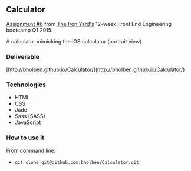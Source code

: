
## Calculator

[Assignment #6](https://github.com/tiy-atl-js-q1-2015/Assignments) from [The Iron Yard's](http://theironyard.com/locations/atlanta/) 12-week Front End Engineering bootcamp Q1 2015.  

A calculator mimicking the iOS calculator (portrait view)  

### Deliverable
[http://bholben.github.io/Calculator/](http://bholben.github.io/Calculator/)  

### Technologies
  * HTML
  * CSS
  * Jade
  * Sass (SASS)
  * JavaScript

### How to use it

From command line:  
  * `git clone git@github.com:bholben/Calculator.git`  

